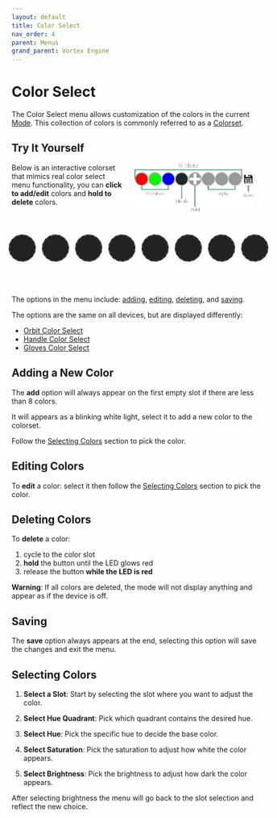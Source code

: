 ```yaml
---
layout: default
title: Color Select
nav_order: 4
parent: Menus
grand_parent: Vortex Engine
---
```


<style>
.slot {
  min-width: 50px;
  min-height: 50px;
  width: 50px;
  height: 50px;
  margin: 6px;
  border-radius: 50%;
  line-height: 50px;
  cursor: pointer;
  position: relative;
  display: inline-block;
  text-align: center;
  border: 2px solid transparent;
  transition: transform 0.2s ease-in-out, box-shadow 0.2s ease-in-out, border-color 0.2s ease-in-out;  
}

.slot.empty:hover {
  box-shadow: none;
  transform: none;
}

.slot.empty {
  box-shadow: none;
  transform: none;
}

.slot:not(.empty):hover {
  box-shadow: 0 0 10px 4px currentColor; /* Glow color based on the slot's color */
}

.slot:not(.empty).highlighted {
  border-color: currentColor; /* Use slot's color for the border when selected */
  box-shadow: 0 0 8px 3px currentColor; /* Softer glow */
  transform: scale(1.1);
}

.empty {
  background-color: #222;
  border: 2px dashed #555;
  cursor: default; /* No pointer cursor for empty slots */
}

.add-slot {
  background-color: #444;
  display: flex;
  justify-content: center;
  align-items: center;
  cursor: pointer;
}

.plus-icon {
  font-size: 64px;
  color: #fff;
  font-weight: bold;
  font-family: 'Times New Roman';
}

.save-slot {
  background-color: #888;
  background-size: cover;
}

.highlighted {
  border: 2px solid #fff;
  box-shadow: 0 0 10px 2px currentColor;
}

.slot.highlighted {
  box-shadow: 0 0 10px 2px;
}

#slots-container {
  display: flex;
  justify-content: center;
  margin-top: 50px;
  margin-bottom: 60px;
}

#color-select-diagram {
  width:240px;
  float:right;
  margin:0;
  margin-left:20px;
  margin-right:20px;
  padding:0;
}

.dropdown {
  box-shadow: 5px 5px 10px 4px rgba(0, 0, 0, 0.4);
  border-radius: 12px;
  transition: all 0.3s ease-in-out;
}

.dropdown-option {
  transition: transform 0.2s ease-in-out, box-shadow 0.2s ease-in-out, border-color 0.2s ease-in-out;
}

.dropdown-option:hover {
  transform: scale(1.1);
}

@keyframes flashRed {
  0% { 
  }
  50% {
    background-color: rgba(255, 0, 0, 0.6);
    box-shadow: 0 0 5px 2px rgba(255, 0, 0, 0.6);
  }
  100% {
  }
}

@media (max-width: 500px) {
  .slot {
    width: 40px;
    height: 40px;
    min-width: 40px;
    min-height: 40px;
    line-height: 40px;
  }

  .plus-icon {
    font-size: 40px;
  }

  #slots-container {
    margin-top: 30px;
    margin-bottom: 40px;
  }

  #color-select-diagram {
    width:180px;
  }
}

@media (max-width: 400px) {
  .slot {
    width: 32px;
    height: 32px;
    min-width: 32px;
    min-height: 32px;
    line-height: 32px;
  }

  .plus-icon {
    font-size: 32px;
  }

  #slots-container {
    margin-top: 30px;
    margin-bottom: 40px;
  }

  #color-select-diagram {
    width:160px;
  }
}
</style>

# Color Select

The Color Select menu allows customization of the colors in the current [Mode](mode.html). This collection of colors is commonly referred to as a [Colorset](colorsets.html).

## Try It Yourself

<img id="color-select-diagram" src="assets/images/color-select.png">

Below is an interactive colorset that mimics real color select menu functionality, you can **click to add/edit** colors and **hold to delete** colors.

<div id="slots-container">
    <div class="slot empty" data-slot="0"></div>
    <div class="slot empty" data-slot="1"></div>
    <div class="slot empty" data-slot="2"></div>
    <div class="slot empty" data-slot="3"></div>
    <div class="slot empty" data-slot="4"></div>
    <div class="slot empty" data-slot="5"></div>
    <div class="slot empty" data-slot="6"></div>
    <div class="slot empty" data-slot="7"></div>
</div>

<script src="{{ '/assets/js/ColorSelect.js' | relative_url }}"></script>

The options in the menu include: [adding](color_select_menu.html#Editing-Color), [editing](color_select_menu.html#Editing-Color), [deleting](color_select_menu.html#Editing-Color), and [saving](color_select_menu.html#Editing-Color).

The options are the same on all devices, but are displayed differently:

 - [Orbit Color Select](orbit_color_select.html)
 - [Handle Color Select](handle_color_select.html)
 - [Gloves Color Select](gloves_color_select.html)

## Adding a New Color
The **add** option will always appear on the first empty slot if there are less than 8 colors.

It will appears as a blinking white light, select it to add a new color to the colorset.

Follow the [Selecting Colors](color_select_menu.html#Editing-Colo) section to pick the color.

## Editing Colors
To **edit** a color: select it then follow the [Selecting Colors](color_select_menu.html#Editing-Colo) section to pick the color.

## Deleting Colors

To **delete** a color:
 1. cycle to the color slot
 2. **hold** the button until the LED glows red
 3. release the button **while the LED is red**

**Warning**: If all colors are deleted, the mode will not display anything and appear as if the device is off.

## Saving

The **save** option always appears at the end, selecting this option will save the changes and exit the menu.

## Selecting Colors

 1. **Select a Slot**: Start by selecting the slot where you want to adjust the color.

 2. **Select Hue Quadrant**: Pick which quadrant contains the desired hue.

 3. **Select Hue**: Pick the specific hue to decide the base color.

 4. **Select Saturation**: Pick the saturation to adjust how white the color appears.

 5. **Select Brightness**: Pick the brightness to adjust how dark the color appears.

After selecting brightness the menu will go back to the slot selection and reflect the new choice.
